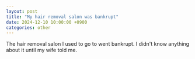 ```yaml
---
layout: post
title: "My hair removal salon was bankrupt"
date: 2024-12-10 10:00:00 +0900
categories: other
---
```


The hair removal salon I used to go to went bankrupt. I didn't know anything about it until my wife told me.
